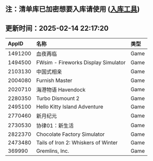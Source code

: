 ## 注：清单库已加密想要入库请使用 ([入库工具](https://github.com/BlankTMing/ManifestAutoUpdate/releases))

## 更新时间：2025-02-14 22:17:20
| AppID | 名称 | 类型  |
| :-------------------- | :----------------------------- | :----------- |
| 1491200 | 血夜再临| Game |
| 1494500 | FWsim - Fireworks Display Simulator| Game |
| 2103130 | 中国式相亲| Game |
| 2004080 | Furnish Master| Game |
| 2020710 | 海港物语 Havendock| Game |
| 2280350 | Turbo Dismount 2| Game |
| 2495100 | Hello Kitty Island Adventure| Game |
| 2770460 | 新月纪元| Game |
| 2730530 | 协律01：新生活| Game |
| 2822370 | Chocolate Factory Simulator| Game |
| 2473480 | Tails of Iron 2: Whiskers of Winter| Game |
| 369990 | Gremlins, Inc.| Game |
